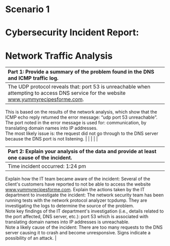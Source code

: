 # Scenario 1
# Cybersecurity Incident Report: 

# Network Traffic Analysis

| Part 1: Provide a summary of the problem found in the DNS and ICMP  traffic log.  |  |
| :---- | ----- |
| The UDP protocol reveals that: port 53 is unreachable when attempting to access DNS service for the website www.yummyrecipesforme.com.  
This is based on the results of the network analysis, which show that the ICMP echo reply returned the error message: “udp port 53 unreachable”.  
The port noted in the error message is used for: communication, by translating domain names into IP addresses.  
The most likely issue is: the request did not go through to the DNS server because the DNS port is not listening.  |  |
|  |  |

| Part 2: Explain your analysis of the data and provide at least one cause of the incident. |
| :---- |
| Time incident occurred: 1:24 pm  
Explain how the IT team became aware of the incident: Several of the client's customers have reported to not be able to access the website www.yummyrecipesforme.com.
Explain the actions taken by the IT department to investigate the incident: The network security team has been running tests with the network protocol analyzer tcpdump. They are investigating the logs to determine the source of the problem.  
Note key findings of the IT department's investigation (i.e., details related to the port affected, DNS server, etc.): port 53 which is associated with translating domain names into IP addresses is unreachable.   
Note a likely cause of the incident: There are too many requests to the DNS server causing it to crash and become unresponsive. Signs indicate a possibility of an attack. |

